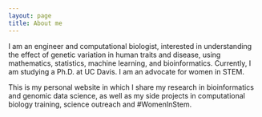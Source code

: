 ```yaml
---
layout: page
title: About me
---
```


I am an engineer and computational biologist, interested in understanding the effect of genetic variation in human traits and disease, using mathematics, statistics, machine learning, and bioinformatics. Currently, I am studying a Ph.D. at UC Davis. I am an advocate for women in STEM.

This is my personal website in which I share my research in bioinformatics and genomic data science, as well as my side projects in computational biology training, science outreach and #WomenInStem.
